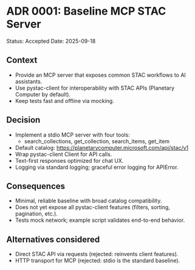 # ADR 0001: Baseline MCP STAC Server

Status: Accepted
Date: 2025-09-18

## Context
- Provide an MCP server that exposes common STAC workflows to AI assistants.
- Use pystac-client for interoperability with STAC APIs (Planetary Computer by default).
- Keep tests fast and offline via mocking.

## Decision
- Implement a stdio MCP server with four tools:
  - search_collections, get_collection, search_items, get_item
- Default catalog: https://planetarycomputer.microsoft.com/api/stac/v1
- Wrap pystac-client Client for API calls.
- Text-first responses optimized for chat UX.
- Logging via standard logging; graceful error logging for APIError.

## Consequences
- Minimal, reliable baseline with broad catalog compatibility.
- Does not yet expose all pystac-client features (filters, sorting, pagination, etc.).
- Tests mock network; example script validates end-to-end behavior.

## Alternatives considered
- Direct STAC API via requests (rejected: reinvents client features).
- HTTP transport for MCP (rejected: stdio is the standard baseline).
